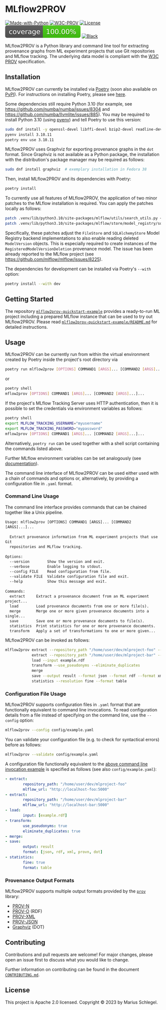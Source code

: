 # MLflow2PROV

[![Made-with-Python](https://img.shields.io/badge/Made%20with-Python-1f425f.svg)](https://www.python.org) [![W3C-PROV](https://img.shields.io/static/v1?logo=w3c&label=&message=PROV&labelColor=2c2c32&color=007acc&logoColor=007acc?logoWidth=200)](https://www.w3.org/TR/prov-overview/) [![License](https://img.shields.io/badge/license-Apache_2.0-green.svg)](https://opensource.org/licenses/Apache-2.0) [![Coverage](assets/coverage-badge.svg)](README.md) [![Black](https://img.shields.io/badge/code%20style-black-black)](https://github.com/psf/black)

MLflow2PROV is a Python library and command line tool for extracting provenance graphs from ML experiment projects that use Git repositories and MLflow tracking. The underlying data model is compliant with the [W3C PROV](https://www.w3.org/TR/prov-overview/) specification.

## Installation

MLflow2PROV can currently be installed via [Poetry](https://python-poetry.org) (soon also available on [PyPI](https://pypi.org)). For instructions on installing Poetry, please see [here](https://python-poetry.org/docs/#installation).

Some dependencies still require Python 3.10 (for example, see <https://github.com/numba/numba/issues/8304> and <https://github.com/numba/llvmlite/issues/885>). You may be required to install Python 3.10 (using [pyenv](https://github.com/pyenv/pyenv)) and tell Poetry to use this version:

```bash
sudo dnf install -y openssl-devel libffi-devel bzip2-devel readline-devel sqlite-devel xz-devel tk-devel  # examplary installation of Python dependencies in Fedora 38
pyenv install 3.10.11
poetry env use 3.10.11
```

MLflow2PROV uses Graphviz for exporting provenance graphs in the `dot` format. Since Graphviz is not available as a Python package, the installation with the distribution's package manager may be required as follows:

```bash
sudo dnf install graphviz  # exemplary installation in Fedora 38
```

Then, install MLflow2PROV and its dependencies with Poetry:

```bash
poetry install
```

To currently use all features of MLflow2PROV, the application of two minor patches to the MLflow installation is required. You can apply the patches locally as follows:

```bash
patch .venv/lib/python3.10/site-packages/mlflow/utils/search_utils.py < patches/mlflow-2.3.0-search_utils.patch
patch .venv/lib/python3.10/site-packages/mlflow/store/model_registry/sqlalchemy_store.py < patches/mlflow-2.3.0-sqlalchemy_store.patch
```

Specifically, these patches adjust the `FileStore` and `SQLAlchemyStore` Model Registry backend implementations to also enable reading deleted `ModelVersion` objects. This is especially required to create instances of the `RegisteredModelVersionDeletion` provenance model. The issue has been already reported to the MLflow project (see <https://github.com/mlflow/mlflow/issues/8225>).

The dependencies for development can be installed via Poetry's `--with` option:

```bash
poetry install --with dev
```

## Getting Started

The repository [`mlflow2prov-quickstart-example`](https://github.com/mariusschlegel/mlflow2prov-quickstart-example) provides a ready-to-run ML project including a prepared MLflow instance that can be used to try out MLflow2PROV. Please read [`mlflow2prov-quickstart-example/README.md`](https://github.com/mariusschlegel/mlflow2prov-quickstart-example/blob/main/README.md) for detailed instructions.

## Usage

MLflow2PROV can be currently run from within the virtual environment created by Poetry inside the project's root directory via

```bash
poetry run mlflow2prov [OPTIONS] COMMAND1 [ARGS]... [COMMAND2 [ARGS]...]...
```

or

```bash
poetry shell
mflow2prov [OPTIONS] COMMAND1 [ARGS]... [COMMAND2 [ARGS]...]...
```

If the project's MLflow Tracking Server uses HTTP authentication, then it is possible to set the credentials via environment variables as follows:

```bash
poetry shell
export MLFLOW_TRACKING_USERNAME="myusername"
export MLFLOW_TRACKING_PASSWORD="mypassword"
mflow2prov [OPTIONS] COMMAND1 [ARGS]... [COMMAND2 [ARGS]...]...
```

Alternatively, `poetry run` can be used together with a shell script containing the commands listed above.

Further MLflow environment variables can be set analogously (see [documentation](<https://mlflow.org/docs/latest/tracking.html#logging-to-a-tracking-server>)).

The command line interface of MLflow2PROV can be used either used with a chain of commands and options or, alternatively, by providing a configuration file in `.yaml` format.

### Command Line Usage

The command line interface provides commands that can be chained together like a Unix pipeline.

```
Usage: mlflow2prov [OPTIONS] COMMAND1 [ARGS]... [COMMAND2 [ARGS]...]...

  Extract provenance information from ML experiment projects that use Git
  repositories and MLflow tracking.

Options:
  --version        Show the version and exit.
  --verbose        Enable logging to stdout.
  --config FILE    Read configuration from file.
  --validate FILE  Validate configuration file and exit.
  --help           Show this message and exit.

Commands:
  extract     Extract a provenance document from an ML experiment project...
  load        Load provenance documents from one or more file(s).
  merge       Merge one or more given provenance documents into a single...
  save        Save one or more provenance documents to file(s).
  statistics  Print statistics for one or more provenance documents.
  transform   Apply a set of transformations to one or more given...
```

MLflow2PROV can be invoked as follows:

```bash
mlflow2prov extract --repository_path "/home/user/dev/mlproject-foo" --mlflow_url "http://localhost-foo:5000" \
            extract --repository_path "/home/user/dev/mlproject-bar" --mlflow_url "http://localhost-bar:5000" \
            load --input example.rdf                                                                          \
            transform --use_pseudonyms --eliminate_duplicates                                                 \
            merge                                                                                             \
            save --output result --format json --format rdf --format xml --format provn --format dot          \
            statistics --resolution fine --format table
```

### Configuration File Usage

MLflow2PROV supports configuration files in `.yaml` format that are functionally equivalent to command line invocations. To read configuration details from a file instead of specifying on the command line, use the `--config` option:

```bash
mlflow2prov --config config/example.yaml
```

You can validate your configuration file (e.g. to check for syntactical errors) before as follows:

```bash
mlflow2prov --validate config/example.yaml
```

A configuration file functionally equivalent to the [above command line invocation example](#command-line-usage) is specified as follows (see also `config/example.yaml`):

```yaml
- extract:
        repository_path: "/home/user/dev/mlproject-foo"
        mlflow_url: "http://localhost-foo:5000"
- extract:
        repository_path: "/home/user/dev/mlproject-bar"
        mlflow_url: "http://localhost-bar:5000"
- load:
        input: [example.rdf]
- transform:
        use_pseudonyms: true
        eliminate_duplicates: true
- merge:
- save:
        output: result
        format: [json, rdf, xml, provn, dot]
- statistics:
        fine: true
        format: table
```

### Provenance Output Formats

MLflow2PROV supports multiple output formats provided by the [`prov`](https://github.com/trungdong/prov) library:

* [PROV-N](http://www.w3.org/TR/prov-n/)
* [PROV-O](http://www.w3.org/TR/prov-o/) (RDF)
* [PROV-XML](http://www.w3.org/TR/prov-xml/)
* [PROV-JSON](http://www.w3.org/Submission/prov-json/)
* [Graphviz](https://graphviz.org/) (DOT)

## Contributing

Contributions and pull requests are welcome! For major changes, please open an issue first to discuss what you would like to change.

Further information on contributing can be found in the document [`CONTRIBUTING.md`](CONTRIBUTING.md).

## License

This project is Apache 2.0 licensed. Copyright © 2023 by Marius Schlegel.

